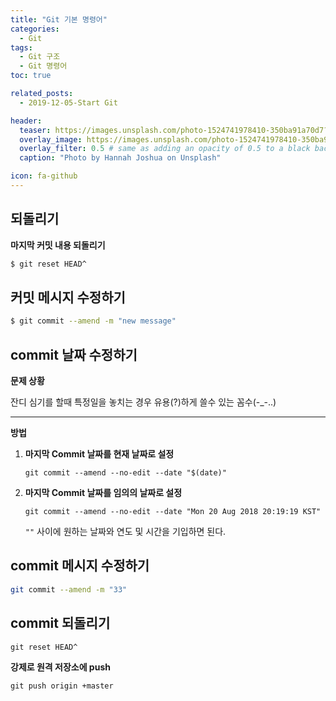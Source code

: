 ```yaml
---
title: "Git 기본 명령어"
categories: 
  - Git
tags: 
  - Git 구조
  - Git 명령어
toc: true

related_posts:
  - 2019-12-05-Start Git

header:
  teaser: https://images.unsplash.com/photo-1524741978410-350ba91a70d7?ixlib=rb-1.2.1&ixid=eyJhcHBfaWQiOjEyMDd9&auto=format&fit=crop&w=256&q=40
  overlay_image: https://images.unsplash.com/photo-1524741978410-350ba91a70d7?ixlib=rb-1.2.1&ixid=eyJhcHBfaWQiOjEyMDd9&auto=format&fit=crop&w=1024&q=80
  overlay_filter: 0.5 # same as adding an opacity of 0.5 to a black background
  caption: "Photo by Hannah Joshua on Unsplash"

icon: fa-github
---
```


## 되돌리기

**마지막 커밋 내용 되돌리기**

```bash
$ git reset HEAD^
```

## 커밋 메시지 수정하기

```bash
$ git commit --amend -m "new message"
```

## commit 날짜 수정하기

**문제 상황**

잔디 심기를 할때 특정일을 놓치는 경우 유용(?)하게 쓸수 있는 꼼수(-_-..)

----------

**방법**

1.  **마지막 Commit 날짜를 현재 날짜로 설정**
    
    `git commit --amend --no-edit --date "$(date)"`
    
2.  **마지막 Commit 날짜를 임의의 날짜로 설정**
    
    `git commit --amend --no-edit --date "Mon 20 Aug 2018 20:19:19 KST"`
    
    `""`  사이에 원하는 날짜와 연도 및 시간을 기입하면 된다.
  
## commit 메시지 수정하기

```bash
git commit --amend -m "33"
```

## commit 되돌리기
```
git reset HEAD^
```

**강제로 원격 저장소에 push**
```
git push origin +master
```